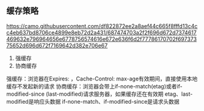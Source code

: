 ## 缓存策略

https://camo.githubusercontent.com/df822872ee2a8aef44c665f8fffd13c4cc4eb637bd8706ce4899e8eb72d2a431/687474703a2f2f696d672d7374617469632e796964656e6778756574616e672e636f6d2f77786170702f69737375652d696d672f7169642d382e706e67
1. 强缓存
2. 协商缓存


强缓存：浏览器在Expires: ，Cache-Control: max-age有效期间，直接使用本地缓存不发起新的请求
协商缓存：浏览器会带上if-none-match(etag)或者if-modified-since (last-modified)请求服务器，如果缓存还在有效期
etag、last-modified是响应头数据
if-none-match、if-modified-since是请求头数据